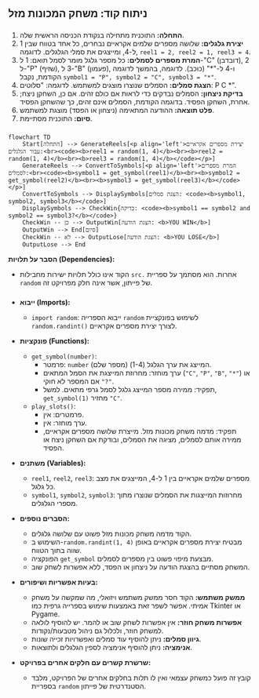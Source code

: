 ## ניתוח קוד: משחק המכונות מזל

### <algorithm>

1. **התחלה:** התוכנית מתחילה בנקודת הכניסה הראשית שלה.
2. **יצירת גלגלים:** שלושה מספרים שלמים אקראיים נבחרים, כל אחד בטווח שבין 1 ל-4, ומייצגים את סמלי הגלגלים. לדוגמה, `reel1 = 2, reel2 = 1, reel3 = 4`.
3. **המרת מספרים לסמלים:** כל מספר גלגל מומר לסמל תואם: 1 ל-"C" (דובדבן), 2 ל-"P" (שזיף), 3 ל-"B" (פעמון), ו-4 ל-"*" (כוכב). לדוגמה, בהמשך לדוגמה הקודמת, נקבל `symbol1 = "P", symbol2 = "C", symbol3 = "*"`.
4. **הצגת סמלים:** הסמלים שנוצרו מוצגים למשתמש. לדוגמה: "סלוטים: P C *".
5. **בדיקת ניצחון:** הסמלים נבדקים כדי לראות אם כולם זהים. אם כן, השחקן ניצח; אחרת, השחקן הפסיד. בדוגמה הקודמת, הסמלים אינם זהים, כך שהשחקן הפסיד.
6. **פלט תוצאה:** ההודעה המתאימה (ניצחון או הפסד) מוצגת למשתמש.
7. **סיום:** התוכנית מסתיימת.

### <mermaid>

```mermaid
flowchart TD
    Start[התחלה] --> GenerateReels[<p align='left'>יצירת מספרים אקראיים עבור הגלגלים:<br><code><b>reel1 = random(1, 4)</b><br><b>reel2 = random(1, 4)</b><br><b>reel3 = random(1, 4)</b></code></p>]
    GenerateReels --> ConvertToSymbols[<p align='left'>המרת מספרים לסמלים:<br><code><b>symbol1 = get_symbol(reel1)</b><br><b>symbol2 = get_symbol(reel2)</b><br><b>symbol3 = get_symbol(reel3)</b></code></p>]
    ConvertToSymbols --> DisplaySymbols[הצגת סמלים: <code><b>symbol1, symbol2, symbol3</b></code>]
    DisplaySymbols --> CheckWin{בדיקה: <code><b>symbol1 == symbol2 and symbol2 == symbol3?</b></code>}
    CheckWin -- כן --> OutputWin[הצגת הודעה: <b>YOU WIN</b>]
    OutputWin --> End[סיום]
    CheckWin -- לא --> OutputLose[הצגת הודעה: <b>YOU LOSE</b>]
    OutputLose --> End
```

**הסבר על תלויות (Dependencies):**

*   הקוד אינו כולל תלויות ישירות מחבילות `src.` אחרות. הוא מסתמך על ספריית `random` של פייתון, אשר אינה חלק מפרויקט זה.

### <explanation>

*   **ייבוא (Imports):**
    *   `import random`: ייבוא הספרייה `random` לשימוש בפונקציית `random.randint()` לצורך יצירת מספרים אקראיים.

*   **פונקציות (Functions):**
    *   `get_symbol(number)`:
        *   פרמטר: `number` (מספר שלם) המייצג את ערך הגלגל (1-4).
        *   ערך מוחזר: מחרוזת המייצגת את הסמל המתאים (`"C"`, `"P"`, `"B"`, `"*"`) או `"?"` אם המספר לא חוקי.
        *   תפקיד: ממירה מספר המייצג גלגל לסמל גרפי מתאים. למשל, `get_symbol(1)` מחזיר `"C"`.
    *   `play_slots()`:
        *   פרמטרים: אין.
        *   ערך מוחזר: אין.
        *   תפקיד: מדמה משחק מכונות מזל. מייצרת שלושה מספרים אקראיים, ממירה אותם לסמלים, מציגה את הסמלים, ובודקת אם השחקן ניצח או הפסיד.

*   **משתנים (Variables):**
    *   `reel1`, `reel2`, `reel3`: מספרים שלמים אקראיים בין 1 ל-4, המייצגים את מצב כל גלגל.
    *   `symbol1`, `symbol2`, `symbol3`: מחרוזות המייצגות את הסמלים שנוצרו מתוך מספרי הגלגלים.

*   **הסברים נוספים:**
    *   הקוד מדמה משחק מכונות מזל פשוט עם שלושה גלגלים.
    *   השימוש ב-`random.randint(1, 4)` מבטיח יצירת מספרים אקראיים באופן שווה בתוך הטווח.
    *   הפונקציה `get_symbol` מבצעת מיפוי פשוט בין מספרים לסמלים.
    *   המשחק מסתיים בהצגת הודעה על ניצחון או הפסד, ללא אפשרות לשחק שוב.

*   **בעיות אפשריות ושיפורים:**
    *   **ממשק משתמש:** הקוד חסר ממשק משתמש ויזואלי, מה שמקשה על משחק אמיתי. אפשר לשפר זאת באמצעות שימוש בספרייה גרפית כמו Tkinter או Pygame.
    *   **אפשרות משחק חוזר:** אין אפשרות לשחק שוב או להמר. יש להוסיף לולאה למשחק חוזר, ולכלול גם ניהול מטבעות/נקודות.
    *   **גיוון סמלים:** ניתן להוסיף עוד סמלים ואפשרויות זכייה שונות.
    *   **אנימציה:** ניתן להוסיף אנימציה לספין הגלגלים ולתוצאות.

*   **שרשרת קשרים עם חלקים אחרים בפרויקט:**
    *   קובץ זה פועל כמשחק עצמאי ואין לו תלות בחלקים אחרים של הפרויקט, מלבד בספריית `random` הסטנדרטית של פייתון.